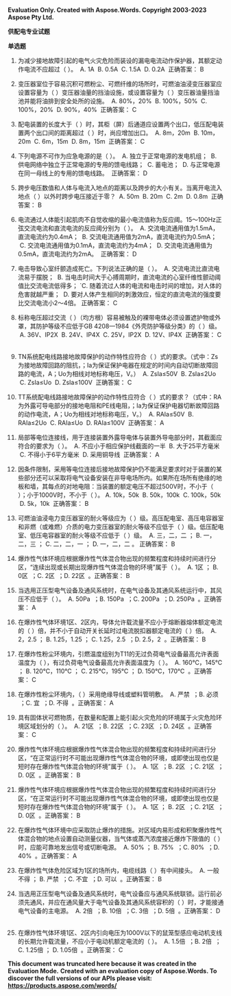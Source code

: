 ﻿**Evaluation Only. Created with Aspose.Words. Copyright 2003-2023 Aspose Pty Ltd.**



**供配电专业试题**

**单选题**
1. 为减少接地故障引起的电气火灾危险而装设的漏电电流动作保护器，其额定动作电流不应超过（ ）。 	 A. 1A 	 B. 0.5A 	 C. 1.5A 	 D. 0.2A 	 正确答案： B       	 

2. 变压器室位于容易沉积可燃粉尘、可燃纤维的场所时，可燃油油浸变压器室应设置容量为（ ）变压器油量的挡油设施，或设置容量为（ ）变压器油量挡油池并能将油排到安全处所的设施。 	 A. 80%，20% 	 B. 100%，50% 	 C. 100%，20% 	 D. 90%，40% 	 正确答案： C       	 

3. 配电装置的长度大于（ ）时，其柜（屏）后通道应设置两个出口，低压配电装置两个出口间的距离超过（ ）时，尚应增加出口。 	 A. 8m，20m 	 B. 10m，20m 	 C. 6m，15m 	 D. 8m，15m 	 正确答案： C       	 

4. 下列电源不可作为应急电源的是（ ）。 	 A. 独立于正常电源的发电机组； 	 B. 供电网络中独立于正常电源的专用的馈电线路； 	 C. 蓄电池； 	 D. 与正常电源在同一母线上的专用的馈电线路。 	 正确答案： D       	 

5. 跨步电压数值和人体与电流入地点的距离以及跨步的大小有关。当离开电流入地点（ ）以外时跨步电压接近于零？ 	 A. 50m 	 B. 20m 	 C. 2m 	 D. 0.8m 	 正确答案： B       	 

6. 电流通过人体能引起肌肉不自觉收缩的最小电流值称为反应阈。15～100Hz正弦交流电流和直流电流的反应阈分别为（ ）。 	 A. 交流电流通用值为1.5mA，直流电流约为0.4mA； 	 B. 交流电流通用值为2mA，直流电流约为0.5mA； 	 C. 交流电流通用值为0.1mA，直流电流约为4mA； 	 D. 交流电流通用值为0.5mA，直流电流约为2mA。 	 正确答案： D       	 

7. 电击导致心室纤颤造成死亡。下列说法正确的是（ ）。 	 A. 交流电流比直流电流易于摆脱； 	 B. 当电击时间大于心搏周期时，直流电流的心室纤维性颤动阈值比交流电流低得多； 
`C. 随着流过人体的电流和电击时间的增加，对人体的危害就越严重； 	 D. 要对人体产生相同的刺激效应，恒定的直流电流的强度要比交流电流小2～4倍。 正确答案： C       	 

8. 标称电压超过交流（ ）（均方根）容易被触及的裸带电体必须设置遮护物或外罩，其防护等级不应低于GB 4208—1984《外壳防护等级分类》的（ ）级。 	 A. 36V、IP2X 	 B. 24V、IP4X 	 C. 25V，IP2X 	 D. 12V、IP4X 	 正确答案： C       	 

9. TN系统配电线路接地故障保护的动作特性应符合（ ）式的要求。（式中：Zs为接地故障回路的阻抗，；Ia为保证保护电器在规定的时间内自动切断故障回路的电流，A；Uo为相线对地标称电压，V。） 	 A. ZsIa≤50V 	 B. ZsIa≤2Uo 	 C. ZsIa≤Uo 	 D. ZsIa≤100V 	 正确答案： C       	 

10. TT系统配电线路接地故障保护的动作特性应符合（ ）式的要求？（式中：RA为外露可导电部分的接地电阻和PE线电阻，；Ia为保证保护电器切断故障回路的动作电流，A；Uo为相线对地标称电压，V。） 	 A. RAIa≤50V 	 B. RAIa≤2Uo 	 C. RAIa≤Uo 	 D. RAIa≤100V 	 正确答案： A       	       	 

13. 局部等电位连接线，用于连接装置外露导电体与装置外导电部分时，其截面应符合的要求为（ ）。 	 A. 不应小于相应保护线截面的一半 	 B. 大于25平方毫米 	 C. 不得小于6平方毫米 	 D. 采用铜导线 	 正确答案： A 

14. 因条件限制，采用等电位连接后接地故障保护仍不能满足要求时对于装置的某些部分还可以采取将电气设备安装在非导电场所内。如果所在场所有绝缘的地板和墙，其每点的对地电阻：当装置的额定电压不超过500V时，不小于（ ）；小于1000V时，不小于（ ）。 A. 10k，50k 	 B. 50k，100k 	 C. 100k，50k 	 D. 5k，10k 	 正确答案： B       	 

15. 可燃油油浸电力变压器室的耐火等级应为（ ）级。高压配电室、高压电容器室和非燃（或难燃）介质的电力变压器室的耐火等级不应低于（ ）级。低压配电室、低压电容器室的耐火等级不应低于（ ）级。 	 A. 三，二，二 	； B. 一，二，三 	； C. 二，二，一 	； D. 一，二，二 	。 正确答案： B       	 

16. 爆炸性气体环境应根据爆炸性气体混合物出现的频繁程度和持续时间进行分区，“连续出现或长期出现爆炸性气体混合物的环境”属于（ ）。 	 A. 1区 	； B. 0区 	 ；C. 2区 	 ；D. 22区 	 。正确答案： B       	 

17. 当选用正压型电气设备及通风系统时，在电气设备及其通风系统运行中，其风压不应低于（ ）。 	 A. 50Pa 	 ；B. 150Pa 	 ；C. 200Pa 	 ；D. 250Pa 	 。正确答案： A       	 

18. 在爆炸性气体环境1区、2区内，导体允许载流量不应小于熔断器熔体额定电流的（ ）倍，并不小于自动开关长延时过电流脱扣器额定电流的（ ）倍。 	 A. 2，2.5 	； B. 1.25，1.25 	； C. 1.25，2.5 	 ；D. 2.5，2 	 。正确答案： B       	 

19. 在爆炸性粉尘环境内，引燃温度组别为T11的无过负荷电气设备最高允许表面温度为（ ），有过负荷电气设备最高允许表面温度为（ ）。 	 A. 160℃，145℃ 	； B. 120℃，110℃ 	； C. 215℃，195℃ 	； D. 150℃，170℃ 	 。正确答案： C       	 

20. 在爆炸性粉尘环境内，（ ）采用绝缘导线或塑料管明敷。 	 A. 严禁 	 ；B. 必须 	 ；C. 宜 	 ；D. 不得 	 。正确答案： A       	 

21. 具有固体状可燃物质，在数量和配置上能引起火灾危险的环境属于火灾危险环境区域划分的（ ）。 	 A. 21区 	 ；B. 22区 	 ；C. 23区 	 ；D. 24区 	 。正确答案： C       	 

22. 爆炸性气体环境应根据爆炸性气体混合物出现的频繁程度和持续时间进行分区，“在正常运行时不可能出现爆炸性气体混合物的环境，或即使出现也仅是短时存在爆炸性气体混合物的环境”属于（ ）。 	 A. 1区 	 ；B. 2区 	 ；C. 21区 	 ；D. 0区 	 。正确答案： B       	 

23. 爆炸性气体环境应根据爆炸性气体混合物出现的频繁程度和持续时间进行分区，“在正常运行时不可能出现爆炸性气体混合物的环境，或即使出现也仅是短时存在爆炸性气体混合物的环境”属于（ ）。 	 A. 1区 	； B. 2区 	 ；C. 21区 	 ；D. 0区 	 。正确答案： B       	 

24. 在爆炸性气体环境中应采取防止爆炸的措施。对区域内易形成和积聚爆炸性气体混合物的地点设置自动测量仪器，当气体或蒸汽浓度接近爆炸下限值的（ ）时，应能可靠地发出信号或切断电源。 	 A. 50% 	； B. 75% 	 ；C. 80% 	 ；D. 40% 	 。正确答案： A       	 

25. 在爆炸性气体危险区域为1区的场所内，电缆线路（ ）有中间接头。 	 A. 一般不得 	； B. 严禁 	 ；C. 不宜 	 ；D. 可以 	 。正确答案： B       	 

26. 当选用正压型电气设备及通风系统时，电气设备应与通风系统联锁。运行前必须先通风，并应在通风量大于电气设备及其通风系统容积的（ ）时，才能接通电气设备的主电源。 	 A. 2倍 	 ；B. 10倍 	 ；C. 3倍 	 ；D. 5倍 	 。正确答案： D       	 

27. 在爆炸性气体环境1区、2区内引向电压为1000V以下的鼠笼型感应电动机支线的长期允许载流量，不应小于电动机额定电流的（ ）。 	 A. 1.5倍 	 ；B. 2倍 	 ；C. 1.25倍 	； D. 1.05倍 	 。正确答案： C       	 

**This document was truncated here because it was created in the Evaluation Mode.**
**Created with an evaluation copy of Aspose.Words. To discover the full versions of our APIs please visit: https://products.aspose.com/words/**
